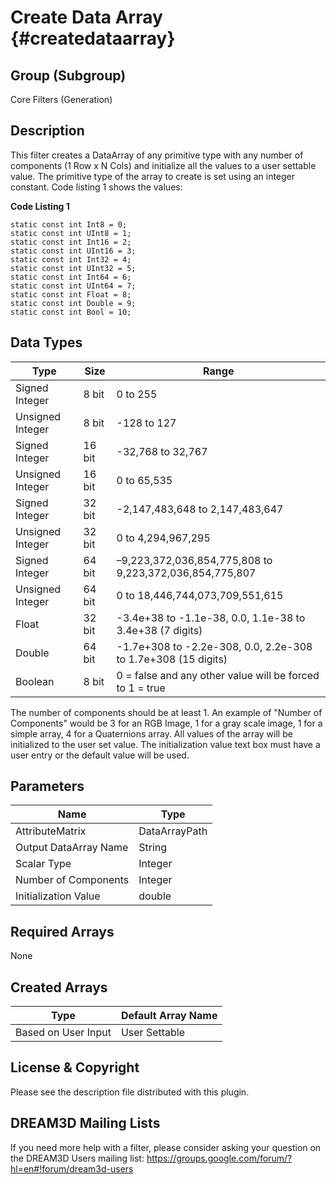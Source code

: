 Create Data Array {#createdataarray}
=====

## Group (Subgroup) ##
Core Filters (Generation)


## Description ##
This filter creates a DataArray of any primitive type with any number of components (1 Row x N Cols) and initialize all the values to a user settable value. The primitive type of the array to create is set using an integer constant. Code listing 1 shows the values:

**Code Listing 1**

    static const int Int8 = 0;
    static const int UInt8 = 1;
    static const int Int16 = 2;
    static const int UInt16 = 3;
    static const int Int32 = 4;
    static const int UInt32 = 5;
    static const int Int64 = 6;
    static const int UInt64 = 7;
    static const int Float = 8;
    static const int Double = 9;
    static const int Bool = 10;
    

## Data Types ##

| Type             | Size |        Range       |
|------------------|------|--------------------|
| Signed Integer | 8 bit |0 to 255|
| Unsigned Integer | 8 bit |-128 to 127|
| Signed Integer | 16 bit |-32,768 to 32,767|
| Unsigned Integer | 16 bit |0 to 65,535|
| Signed Integer | 32 bit |-2,147,483,648 to 2,147,483,647|
| Unsigned Integer | 32 bit |0 to 4,294,967,295|
| Signed Integer | 64 bit |–9,223,372,036,854,775,808 to 9,223,372,036,854,775,807|
| Unsigned Integer | 64 bit |0 to 18,446,744,073,709,551,615|
| Float | 32 bit | -3.4e+38 to -1.1e-38, 0.0, 1.1e-38 to 3.4e+38 (7 digits)|
| Double | 64 bit | -1.7e+308 to -2.2e-308, 0.0, 2.2e-308 to 1.7e+308 (15 digits)|
| Boolean | 8 bit |0 = false and any other value will be forced to 1 = true|

The number of components should be at least 1. An example of "Number of Components" would be 3 for an RGB Image, 1 for a gray scale image, 1 for a simple array, 4 for a Quaternions array. All values of the array will be initialized to the user set value. The initialization value text box
must have a user entry or the default value will be used.

## Parameters ##

| Name             | Type |
|------------------|------|
| AttributeMatrix | DataArrayPath |
| Output DataArray Name | String |
| Scalar Type | Integer |
| Number of Components | Integer |
| Initialization Value | double |

## Required Arrays ##

None



## Created Arrays ##

| Type | Default Array Name |
|--------|----------------------------|
| Based on User Input  | User Settable  |


## License & Copyright ##

Please see the description file distributed with this plugin.

## DREAM3D Mailing Lists ##

If you need more help with a filter, please consider asking your question on the DREAM3D Users mailing list:
https://groups.google.com/forum/?hl=en#!forum/dream3d-users

